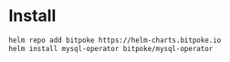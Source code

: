 # Install

```bash
helm repo add bitpoke https://helm-charts.bitpoke.io
helm install mysql-operator bitpoke/mysql-operator
```
